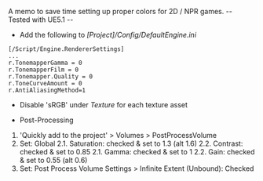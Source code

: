A memo to save time setting up proper colors for 2D / NPR games.
-- Tested with UE5.1 --


* Add the following to _[Project]/Config/DefaultEngine.ini_
```
[/Script/Engine.RendererSettings]
...
r.TonemapperGamma = 0
r.TonemapperFilm = 0
r.Tonemapper.Quality = 0
r.ToneCurveAmount = 0
r.AntiAliasingMethod=1
```


* Disable 'sRGB' under _Texture_ for each texture asset


* Post-Processing
1. 'Quickly add to the project' > Volumes > PostProcessVolume
2. Set: Global
  2.1. Saturation: checked & set to 1.3 (alt 1.6)
  2.2. Contrast: checked & set to 0.85
  2.1. Gamma: checked & set to 1
  2.2. Gain: checked & set to 0.55 (alt 0.6)
3. Set: Post Process Volume Settings > Infinite Extent (Unbound): Checked

